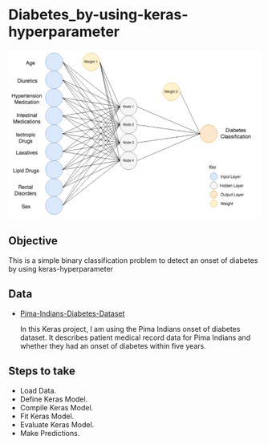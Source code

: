 
# Diabetes_by-using-keras-hyperparameter


![App Screenshot](https://github.com/sonu275981/Diabetes_by-using-keras-hyperparameter/blob/a16ad57cf9b873ab572a7f0bb43b43be2936fe8b/diabates.png?raw=true)

## Objective

This is a simple binary classification problem to detect an onset of diabetes by using keras-hyperparameter

## Data

- [Pima-Indians-Diabetes-Dataset](https://github.com/sheetalbongale/Diabetes-Detection-Using-Deep-Learning/blob/main/data/pima-indians-diabetes.csv)

  In this Keras project, I am using the Pima Indians onset of diabetes dataset. It describes patient medical record data for Pima Indians and whether they had an onset of diabetes within five years.

## Steps to take

- Load Data.
- Define Keras Model.
- Compile Keras Model.
- Fit Keras Model.
- Evaluate Keras Model.
- Make Predictions.


